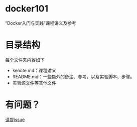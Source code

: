 # docker101
“Docker入门与实践”课程讲义及参考

# 目录结构

每个文件夹内容如下

- kenote.md：课程讲义
- README.md：一些额外的备注、参考，以及实验脚本、步骤。
- 实验源文件等其他文件

# 有问题？

[请提issue](https://github.com/liubin/docker101/issues)

